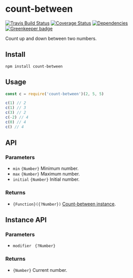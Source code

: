 # count-between

[![Travis Build Status](https://travis-ci.org/electerious/count-between.svg?branch=master)](https://travis-ci.org/electerious/count-between) [![Coverage Status](https://coveralls.io/repos/github/electerious/count-between/badge.svg?branch=master)](https://coveralls.io/github/electerious/count-between?branch=master) [![Dependencies](https://david-dm.org/electerious/count-between.svg)](https://david-dm.org/electerious/count-between#info=dependencies) [![Greenkeeper badge](https://badges.greenkeeper.io/electerious/count-between.svg)](https://greenkeeper.io/)

Count up and down between two numbers.

## Install

```
npm install count-between
```

## Usage

```js
const c = require('count-between')(2, 5, 5)

c(1) // 2
c(1) // 3
c(3) // 2
c(-2) // 4
c(0) // 4
c() // 4
```

## API

### Parameters

- `min` `{Number}` Minimum number.
- `max` `{Number}` Maximum number.
- `initial` `{Number}` Initial number.

### Returns

- `{Function}({?Number})` [Count-between instance](#instance-api).

## Instance API

### Parameters

- `modifier ` `{?Number}`

### Returns

- `{Number}` Current number.